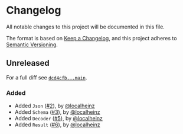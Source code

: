 # Changelog

All notable changes to this project will be documented in this file.

The format is based on [Keep a Changelog](https://keepachangelog.com/en/1.0.0/), and this project adheres to [Semantic Versioning](https://semver.org/spec/v2.0.0.html).

## Unreleased

For a full diff see [`dcd4cfb...main`][dcd4cfb...main].

### Added

* Added `Json` ([#2]), by [@localheinz]
* Added `Schema` ([#3]), by [@localheinz]
* Added `Decoder` ([#5]), by [@localheinz]
* Added `Result` ([#6]), by [@localheinz]

[dcd4cfb...main]: https://github.com/ergebnis/json-schema-validator/compare/dcd4cfb...main

[#2]: https://github.com/ergebnis/json-schema-validator/pull/2
[#3]: https://github.com/ergebnis/json-schema-validator/pull/3
[#5]: https://github.com/ergebnis/json-schema-validator/pull/5
[#6]: https://github.com/ergebnis/json-schema-validator/pull/6

[@localheinz]: https://github.com/localheinz
